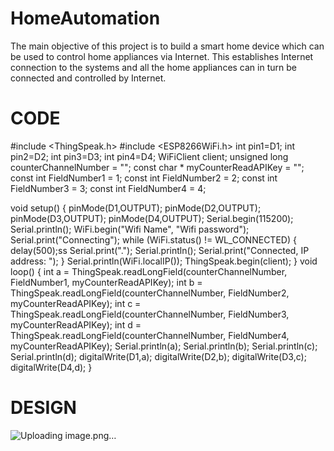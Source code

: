 # HomeAutomation
The main objective of this project is to build a smart home device which can be used to control home appliances via Internet. This establishes Internet connection to the systems and all the home appliances can in turn be connected and controlled by Internet.
# CODE
#include <ThingSpeak.h>
#include <ESP8266WiFi.h>
int pin1=D1;
int pin2=D2;
int pin3=D3;
int pin4=D4;
WiFiClient client;
unsigned long counterChannelNumber = "";
const char * myCounterReadAPIKey = "";
const int FieldNumber1 =  1;
const int FieldNumber2 =  2;
const int FieldNumber3 =  3;
const int FieldNumber4 =  4;

void setup()
{ pinMode(D1,OUTPUT);
pinMode(D2,OUTPUT);
pinMode(D3,OUTPUT);
pinMode(D4,OUTPUT);
Serial.begin(115200);
Serial.println();
WiFi.begin("Wifi Name", "Wifi password");  Serial.print("Connecting");
while (WiFi.status() != WL_CONNECTED)
{
delay(500);ss
Serial.print(".");
Serial.println();
Serial.print("Connected, IP address: ");
}
Serial.println(WiFi.localIP());
ThingSpeak.begin(client);
}
void loop()
{
int a =  ThingSpeak.readLongField(counterChannelNumber, FieldNumber1, myCounterReadAPIKey);
int b =  ThingSpeak.readLongField(counterChannelNumber, FieldNumber2, myCounterReadAPIKey);
int c =  ThingSpeak.readLongField(counterChannelNumber, FieldNumber3, myCounterReadAPIKey);
int d =  ThingSpeak.readLongField(counterChannelNumber, FieldNumber4, myCounterReadAPIKey);
Serial.println(a);
Serial.println(b);
Serial.println(c);
Serial.println(d);
digitalWrite(D1,a);
digitalWrite(D2,b);
digitalWrite(D3,c);
digitalWrite(D4,d);
}



# DESIGN
![Uploading image.png…]()

